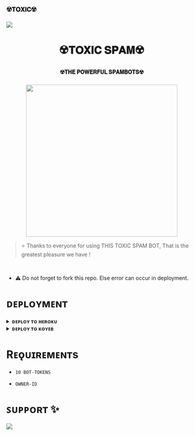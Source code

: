 ### ☢️𝐓𝐎𝐗𝐈𝐂☢️

<!--
**TOXICOP638/TOXICOP638** is a ✨ _special_ ✨ repository because its `README.md` (this file) appears on your GitHub profile.


<p align="center">
    <b>ᴠɪsɪᴛᴏʀs</b><br>
 -->    <img align="middle" src="https://profile-counter.glitch.me/itszshivam/count.svg" />
</p>

<h1 align="center"><b>☢️𝐓𝐎𝐗𝐈𝐂 𝐒𝐏𝐀𝐌☢️</b></h1>

<h4 align="center">☢️𝐓𝐇𝐄 𝐏𝐎𝐖𝐄𝐑𝐅𝐔𝐋 𝐒𝐏𝐀𝐌𝐁𝐎𝐓𝐒☢️</h4>

<p align="center"><a href="https://t.me/TOHAR_BAAPU_XD"><img src="https://graph.org/file/40c093f75c662d5d8e8cd.jpg" width="400"></a></p>


> ⭐️ Thanks to everyone for using THIS TOXIC SPAM BOT, That is the greatest pleasure we have !

<br>

- ⚠️ Do not forget to fork this repo. Else error can occur in deployment.

# ᴅᴇᴘʟᴏʏᴍᴇɴᴛ


<details>
<summary><b>ᴅᴇᴘʟᴏʏ ᴛᴏ ʜᴇʀᴏᴋᴜ</b></summary>
<br>

[![Deploy](https://www.herokucdn.com/deploy/button.svg)](https://dashboard.heroku.com/new?template=https://github.com/TOXICOP638/TESTINGSPAMBOT)
  
</details>

<details>
<summary><b>ᴅᴇᴘʟᴏʏ ᴛᴏ ᴋᴏʏᴇʙ</b></summary>
<br>

### 🔧 Quick Setup

1. **Upgrade & Update:**
   ```bash
   sudo apt-get update && sudo apt-get upgrade -y
  ```
2. **Setting up PIP**
   ```bash
   sudo pip3 install -U pip
   ```
3. **Installing Node**
   ```bash
   curl -o- https://raw.githubusercontent.com/nvm-sh/nvm/v0.38.0/install.sh | bash && source ~/.bashrc && nvm install v18
   ```
4. **Clone the Repository**
   ```bash
   git clone https://github.com/TOXICOP638/TESTINGSPAMBOT && cd AltronX
   ```
5. **Install Requirements**
   ```bash
   pip3 install -U -r requirements.txt
   ```
6. **Create .env  with sample.env**
   ```bash
   cp sample.env .env
   ```
   - Edit .env with your vars
7. **Editing Vars:**
   ```bash
   vi .env
   ```
   - Edit .env with your values.
   - Press `I` button on keyboard to start editing.
   - Press `Ctrl + C`  once you are done with editing vars and type `:wq` to save .env or `:qa` to exit editing.
8. **Installing tmux**
    ```bash
    sudo apt install tmux -y && tmux
    ```
9. **Run the Bot**
    ```bash
    bash start
    ```

---
</details>


# Rᴇǫᴜɪʀᴇᴍᴇɴᴛs

- `10 BOT-TOKENS`

- `OWNER-ID`


# ꜱᴜᴘᴘᴏʀᴛ ✨
<a href="https://t.me/mastiwithfriendsx"><img src="https://img.shields.io/badge/Join-Telegram%20Channel-red.svg?logo=Telegram"></a>
